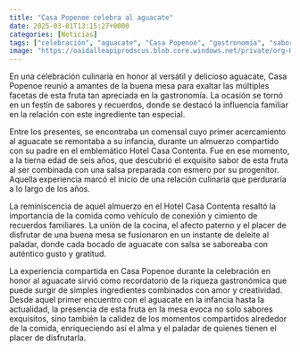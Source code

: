 ```yaml
---
title: "Casa Popenoe celebra al aguacate"
date: 2025-03-01T13:15:27+0000
categories: [Noticias]
tags: ["celebración", "aguacate", "Casa Popenoe", "gastronomía", "sabores", "recuerdos", "SEO."]
image: "https://oaidalleapiprodscus.blob.core.windows.net/private/org-HKmKxpuNw3Y88lm4EBrIPq0n/user-ZwiCXOggLL8ZNNKE2g7rXFmV/img-diQiyZrGUM5SfajNdh1WeEDF.png?st=2025-03-01T12%3A15%3A27Z&se=2025-03-01T14%3A15%3A27Z&sp=r&sv=2024-08-04&sr=b&rscd=inline&rsct=image/png&skoid=d505667d-d6c1-4a0a-bac7-5c84a87759f8&sktid=a48cca56-e6da-484e-a814-9c849652bcb3&skt=2025-03-01T11%3A25%3A01Z&ske=2025-03-02T11%3A25%3A01Z&sks=b&skv=2024-08-04&sig=7akh9IHZCchR4A83xt8xANlAHh7GTYeAIlv2qWNzxdQ%3D"
---
```


En una celebración culinaria en honor al versátil y delicioso aguacate, Casa Popenoe reunió a amantes de la buena mesa para exaltar las múltiples facetas de esta fruta tan apreciada en la gastronomía. La ocasión se tornó en un festín de sabores y recuerdos, donde se destacó la influencia familiar en la relación con este ingrediente tan especial.

Entre los presentes, se encontraba un comensal cuyo primer acercamiento al aguacate se remontaba a su infancia, durante un almuerzo compartido con su padre en el emblemático Hotel Casa Contenta. Fue en ese momento, a la tierna edad de seis años, que descubrió el exquisito sabor de esta fruta al ser combinada con una salsa preparada con esmero por su progenitor. Aquella experiencia marcó el inicio de una relación culinaria que perduraría a lo largo de los años.

La reminiscencia de aquel almuerzo en el Hotel Casa Contenta resaltó la importancia de la comida como vehículo de conexión y cimiento de recuerdos familiares. La unión de la cocina, el afecto paterno y el placer de disfrutar de una buena mesa se fusionaron en un instante de deleite al paladar, donde cada bocado de aguacate con salsa se saboreaba con auténtico gusto y gratitud.

La experiencia compartida en Casa Popenoe durante la celebración en honor al aguacate sirvió como recordatorio de la riqueza gastronómica que puede surgir de simples ingredientes combinados con amor y creatividad. Desde aquel primer encuentro con el aguacate en la infancia hasta la actualidad, la presencia de esta fruta en la mesa evoca no solo sabores exquisitos, sino también la calidez de los momentos compartidos alrededor de la comida, enriqueciendo así el alma y el paladar de quienes tienen el placer de disfrutarla.
    
